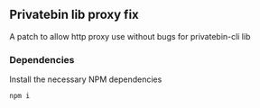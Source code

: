 ## Privatebin lib proxy fix

A patch to allow http proxy use without bugs for privatebin-cli lib

### Dependencies 

Install the necessary NPM dependencies

```sh
npm i 
```
